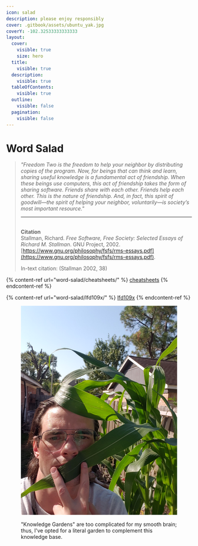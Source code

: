 ```yaml
---
icon: salad
description: please enjoy responsibly
cover: .gitbook/assets/ubuntu_yak.jpg
coverY: -102.32533333333333
layout:
  cover:
    visible: true
    size: hero
  title:
    visible: true
  description:
    visible: true
  tableOfContents:
    visible: true
  outline:
    visible: false
  pagination:
    visible: false
---
```


# Word Salad

> _"Freedom Two is the freedom to help your neighbor by distributing copies of the program. Now, for beings that can think and learn, sharing useful knowledge is a fundamental act of friendship. When these beings use computers, this act of friendship takes the form of sharing software. Friends share with each other. Friends help each other. This is the nature of friendship. And, in fact, this spirit of goodwill—the spirit of helping your neighbor, voluntarily—is society’s most important resource."_
>
> ***
>
> \
> **Citation**\
> Stallman, Richard. _Free Software, Free Society: Selected Essays of Richard M. Stallman_. GNU Project, 2002. [https://www.gnu.org/philosophy/fsfs/rms-essays.pdf](https://www.gnu.org/philosophy/fsfs/rms-essays.pdf).
>
> In-text citation: (Stallman 2002, 38)

{% content-ref url="word-salad/cheatsheets/" %}
[cheatsheets](word-salad/cheatsheets/)
{% endcontent-ref %}

{% content-ref url="word-salad/lfd109x/" %}
[lfd109x](word-salad/lfd109x/)
{% endcontent-ref %}

<figure><img src=".gitbook/assets/tall_corn_1.jpg" alt=""><figcaption><p>"Knowledge Gardens" are too complicated for my smooth brain; thus, I've opted for a literal garden to complement this knowledge base.</p></figcaption></figure>



